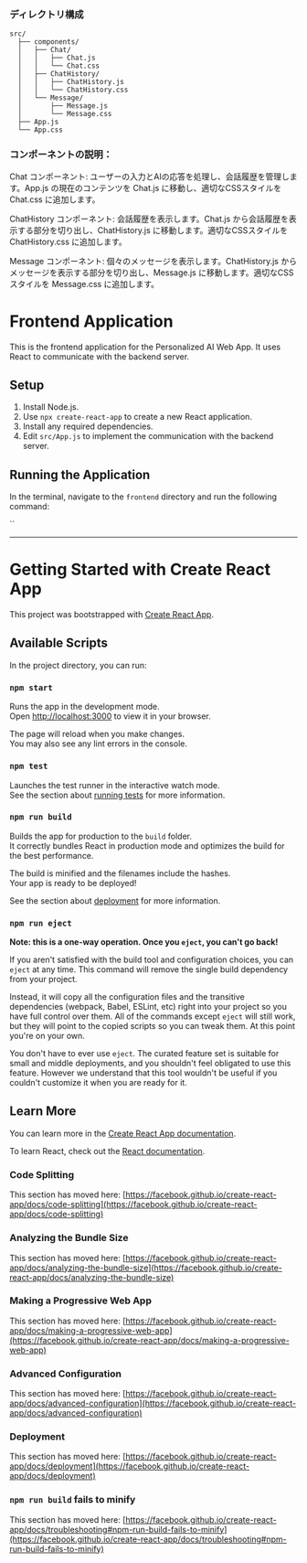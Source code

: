 ### ディレクトリ構成
```
src/
  ├── components/
  │   ├── Chat/
  │   │   ├── Chat.js
  │   │   └── Chat.css
  │   ├── ChatHistory/
  │   │   ├── ChatHistory.js
  │   │   └── ChatHistory.css
  │   └── Message/
  │       ├── Message.js
  │       └── Message.css
  ├── App.js
  └── App.css
```
### コンポーネントの説明：

Chat コンポーネント: ユーザーの入力とAIの応答を処理し、会話履歴を管理します。App.js の現在のコンテンツを Chat.js に移動し、適切なCSSスタイルを Chat.css に追加します。

ChatHistory コンポーネント: 会話履歴を表示します。Chat.js から会話履歴を表示する部分を切り出し、ChatHistory.js に移動します。適切なCSSスタイルを ChatHistory.css に追加します。

Message コンポーネント: 個々のメッセージを表示します。ChatHistory.js からメッセージを表示する部分を切り出し、Message.js に移動します。適切なCSSスタイルを Message.css に追加します。

# Frontend Application

This is the frontend application for the Personalized AI Web App. It uses React to communicate with the backend server.

## Setup

1. Install Node.js.
2. Use `npx create-react-app` to create a new React application.
3. Install any required dependencies.
4. Edit `src/App.js` to implement the communication with the backend server.

## Running the Application

In the terminal, navigate to the `frontend` directory and run the following command:

``

---

# Getting Started with Create React App

This project was bootstrapped with [Create React App](https://github.com/facebook/create-react-app).

## Available Scripts

In the project directory, you can run:

### `npm start`

Runs the app in the development mode.\
Open [http://localhost:3000](http://localhost:3000) to view it in your browser.

The page will reload when you make changes.\
You may also see any lint errors in the console.

### `npm test`

Launches the test runner in the interactive watch mode.\
See the section about [running tests](https://facebook.github.io/create-react-app/docs/running-tests) for more information.

### `npm run build`

Builds the app for production to the `build` folder.\
It correctly bundles React in production mode and optimizes the build for the best performance.

The build is minified and the filenames include the hashes.\
Your app is ready to be deployed!

See the section about [deployment](https://facebook.github.io/create-react-app/docs/deployment) for more information.

### `npm run eject`

**Note: this is a one-way operation. Once you `eject`, you can't go back!**

If you aren't satisfied with the build tool and configuration choices, you can `eject` at any time. This command will remove the single build dependency from your project.

Instead, it will copy all the configuration files and the transitive dependencies (webpack, Babel, ESLint, etc) right into your project so you have full control over them. All of the commands except `eject` will still work, but they will point to the copied scripts so you can tweak them. At this point you're on your own.

You don't have to ever use `eject`. The curated feature set is suitable for small and middle deployments, and you shouldn't feel obligated to use this feature. However we understand that this tool wouldn't be useful if you couldn't customize it when you are ready for it.

## Learn More

You can learn more in the [Create React App documentation](https://facebook.github.io/create-react-app/docs/getting-started).

To learn React, check out the [React documentation](https://reactjs.org/).

### Code Splitting

This section has moved here: [https://facebook.github.io/create-react-app/docs/code-splitting](https://facebook.github.io/create-react-app/docs/code-splitting)

### Analyzing the Bundle Size

This section has moved here: [https://facebook.github.io/create-react-app/docs/analyzing-the-bundle-size](https://facebook.github.io/create-react-app/docs/analyzing-the-bundle-size)

### Making a Progressive Web App

This section has moved here: [https://facebook.github.io/create-react-app/docs/making-a-progressive-web-app](https://facebook.github.io/create-react-app/docs/making-a-progressive-web-app)

### Advanced Configuration

This section has moved here: [https://facebook.github.io/create-react-app/docs/advanced-configuration](https://facebook.github.io/create-react-app/docs/advanced-configuration)

### Deployment

This section has moved here: [https://facebook.github.io/create-react-app/docs/deployment](https://facebook.github.io/create-react-app/docs/deployment)

### `npm run build` fails to minify

This section has moved here: [https://facebook.github.io/create-react-app/docs/troubleshooting#npm-run-build-fails-to-minify](https://facebook.github.io/create-react-app/docs/troubleshooting#npm-run-build-fails-to-minify)
